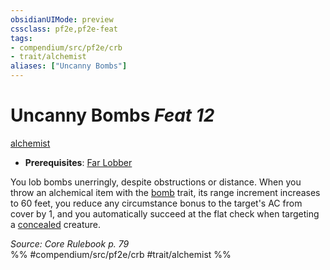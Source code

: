 ```yaml
---
obsidianUIMode: preview
cssclass: pf2e,pf2e-feat
tags:
- compendium/src/pf2e/crb
- trait/alchemist
aliases: ["Uncanny Bombs"]
---
```

# Uncanny Bombs  *Feat 12*  
[alchemist](../../rules/traits/alchemist.md)  

- **Prerequisites**: [Far Lobber](far-lobber.md)

You lob bombs unerringly, despite obstructions or distance. When you throw an alchemical item with the [bomb](../../rules/traits/bomb.md) trait, its range increment increases to 60 feet, you reduce any circumstance bonus to the target's AC from cover by 1, and you automatically succeed at the flat check when targeting a [concealed](../../rules/conditions.md#Concealed) creature.

*Source: Core Rulebook p. 79*  
%% #compendium/src/pf2e/crb #trait/alchemist %%